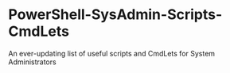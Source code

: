 # PowerShell-SysAdmin-Scripts-CmdLets
An ever-updating list of useful scripts and CmdLets for System Administrators
